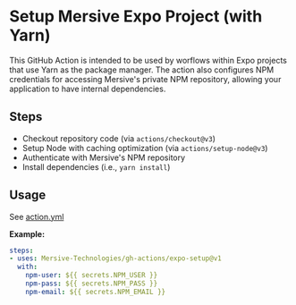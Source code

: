 # Setup Mersive Expo Project (with Yarn)

This GitHub Action is intended to be used by worflows within Expo projects that use Yarn as the package manager.
The action also configures NPM credentials for accessing Mersive's private NPM repository, allowing your application to have internal dependencies.

## Steps

 - Checkout repository code (via `actions/checkout@v3`)
 - Setup Node with caching optimization (via `actions/setup-node@v3`)
 - Authenticate with Mersive's NPM repository
 - Install dependencies (i.e., `yarn install`)

## Usage

See [action.yml](action.yml)

**Example:**

```yaml
steps:
- uses: Mersive-Technologies/gh-actions/expo-setup@v1
  with:
    npm-user: ${{ secrets.NPM_USER }}
    npm-pass: ${{ secrets.NPM_PASS }}
    npm-email: ${{ secrets.NPM_EMAIL }}
```

